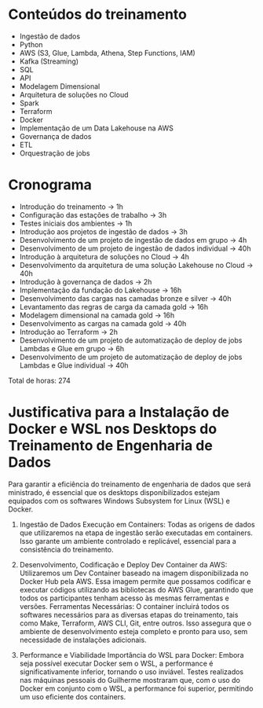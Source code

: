 
Conteúdos do treinamento
========================

- Ingestão de dados 
- Python 
- AWS (S3, Glue, Lambda, Athena, Step Functions, IAM)
- Kafka (Streaming)
- SQL 
- API 
- Modelagem Dimensional
- Arquitetura de soluções no Cloud
- Spark 
- Terraform 
- Docker 
- Implementação de um Data Lakehouse na AWS 
- Governança de dados
- ETL 
- Orquestração de jobs

Cronograma
==========

- Introdução do treinamento -> 1h 
- Configuração das estações de trabalho -> 3h 
- Testes iniciais dos ambientes -> 1h
- Introdução aos projetos de ingestão de dados -> 3h
- Desenvolvimento de um projeto de ingestão de dados em grupo -> 4h
- Desenvolvimento de um projeto de ingestão de dados individual -> 40h 
- Introdução à arquitetura de soluções no Cloud -> 4h 
- Desenvolvimento da arquitetura de uma solução Lakehouse no Cloud -> 40h 
- Introdução à governança de dados -> 2h 
- Implementação da fundação do Lakehouse  -> 16h 
- Desenvolvimento das cargas nas camadas bronze e silver -> 40h 
- Levantamento das regras de carga da camada gold -> 16h 
- Modelagem dimensional na camada gold -> 16h
- Desenvolvimento as cargas na camada gold -> 40h
- Introdução ao Terraform -> 2h 
- Desenvolvimento de um projeto de automatização de deploy de jobs Lambdas e Glue em grupo -> 6h 
- Desenvolvimento de um projeto de automatização de deploy de jobs Lambdas e Glue individual -> 40h

Total de horas: 274

Justificativa para a Instalação de Docker e WSL nos Desktops do Treinamento de Engenharia de Dados
==================================================================================================

Para garantir a eficiência do treinamento de engenharia de dados que será ministrado, é essencial que os desktops disponibilizados estejam equipados com os softwares Windows Subsystem for Linux (WSL) e Docker. 

1. Ingestão de Dados
Execução em Containers: Todas as origens de dados que utilizaremos na etapa de ingestão serão executadas em containers. Isso garante um ambiente controlado e replicável, essencial para a consistência do treinamento.

2. Desenvolvimento, Codificação e Deploy
Dev Container da AWS: Utilizaremos um Dev Container baseado na imagem disponibilizada no Docker Hub pela AWS. Essa imagem permite que possamos codificar e executar códigos utilizando as bibliotecas do AWS Glue, garantindo que todos os participantes tenham acesso às mesmas ferramentas e versões.
Ferramentas Necessárias: O container incluirá todos os softwares necessários para as diversas etapas do treinamento, tais como Make, Terraform, AWS CLI, Git, entre outros. Isso assegura que o ambiente de desenvolvimento esteja completo e pronto para uso, sem necessidade de instalações adicionais.

3. Performance e Viabilidade
Importância do WSL para Docker: Embora seja possível executar Docker sem o WSL, a performance é significativamente inferior, tornando o uso inviável. Testes realizados nas máquinas pessoais do Guilherme mostraram que, com o uso do Docker em conjunto com o WSL, a performance foi superior, permitindo um uso eficiente dos containers.

